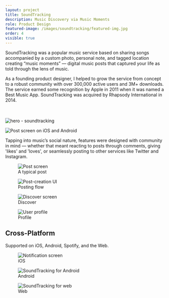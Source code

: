 ```yaml
---
layout: project
title: SoundTracking
description: Music Discovery via Music Moments
role: Product Design
featured-image: /images/soundtracking/featured-img.jpg
order: 4
visible: true
---
```

SoundTracking was a popular music service based on sharing songs accompanied by a custom photo, personal note, and tagged location creating “music moments” — digital music posts that captured your life as told through the lens of music.

As a founding product designer, I helped to grow the service from concept to a robust community with over 300,000 active users and 3M+ downloads. The service earned some recognition by Apple in 2011 when it was named a Best Music App. SoundTracking was acquired by Rhapsody International in 2014.

<br><br>
<img class="full-width" src="{{ site.baseurl }}/images/soundtracking/hero-soundtracking.jpg" alt="hero - soundtracking">

<img class="full-width" src="{{ site.baseurl }}/images/soundtracking/screen-post-iOS-Android.jpg" alt="Post screen on iOS and Android">

Tapping into music’s social nature, features were designed with community in mind — whether that meant reacting to posts through comments, giving 'likes' and 'loves', or seamlessly posting to other services like Twitter and Instagram.

<div class="img-collection-row">
<div class="img-collection-item">
<figure>
  <img class="light-border" src="{{ site.baseurl }}/images/soundtracking/screen-post.jpg" alt="Post screen">
  <figcaption>A typical post</figcaption>
</figure>
</div>
<div class="img-collection-item">
<figure>
  <img class="light-border" src="{{ site.baseurl }}/images/soundtracking/screen-post-creation.jpg" alt="Post-creation UI">
  <figcaption>Posting flow</figcaption>
</figure>
</div>
</div>
<div class="img-collection-row">

<div class="img-collection-item"><figure>
  <img class="light-border" src="{{ site.baseurl }}/images/soundtracking/discover.jpg" alt="Discover screen">
  <figcaption>Discover</figcaption>
</figure></div>

<div class="img-collection-item"><figure>
  <img class="light-border" src="{{ site.baseurl }}/images/soundtracking/screen-profile.jpg" alt="User profile">
  <figcaption>Profile</figcaption>
</figure></div>
</div>

## Cross-Platform
Supported on iOS, Android, Spotify, and the Web.

<div class="img-collection-item">
  <figure class="full-width">
  <img src="{{ site.baseurl }}/images/soundtracking/img_notifications.jpg" alt="Notification screen">
  <figcaption>iOS</figcaption>
</figure>
</div>
<div class="img-collection-item">
  <figure class="full-width">
  <img src="{{ site.baseurl }}/images/soundtracking/soundtracking-for-android.jpg" alt="SoundTracking for Android">
  <figcaption>Android</figcaption>
</figure>
</div>
<div class="img-collection-item">
  <figure class="full-width">
  <img src="{{ site.baseurl }}/images/soundtracking/soundtracking-for-web.jpg" alt="SoundTracking for web">
  <figcaption>Web</figcaption>
</figure>
</div>
